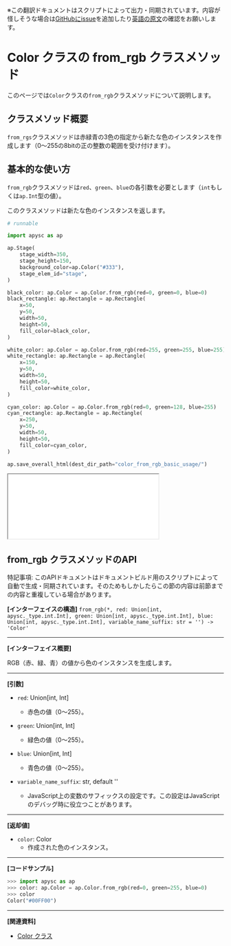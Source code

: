 <span class="inconspicuous-txt">※この翻訳ドキュメントはスクリプトによって出力・同期されています。内容が怪しそうな場合は<a href="https://github.com/simon-ritchie/apysc/issues" target="_blank">GitHubにissue</a>を追加したり[英語の原文](https://simon-ritchie.github.io/apysc/en/color_from_rgb.html)の確認をお願いします。</span>

# Color クラスの from_rgb クラスメソッド

このページでは`Color`クラスの`from_rgb`クラスメソッドについて説明します。

## クラスメソッド概要

`from_rgs`クラスメソッドは赤緑青の3色の指定から新たな色のインスタンスを作成します（0～255の8bitの正の整数の範囲を受け付けます）。

## 基本的な使い方

`from_rgb`クラスメソッドは`red`、`green`、`blue`の各引数を必要とします（`int`もしくは`ap.Int`型の値）。

このクラスメソッドは新たな色のインスタンスを返します。

```py
# runnable

import apysc as ap

ap.Stage(
    stage_width=350,
    stage_height=150,
    background_color=ap.Color("#333"),
    stage_elem_id="stage",
)

black_color: ap.Color = ap.Color.from_rgb(red=0, green=0, blue=0)
black_rectangle: ap.Rectangle = ap.Rectangle(
    x=50,
    y=50,
    width=50,
    height=50,
    fill_color=black_color,
)

white_color: ap.Color = ap.Color.from_rgb(red=255, green=255, blue=255)
white_rectangle: ap.Rectangle = ap.Rectangle(
    x=150,
    y=50,
    width=50,
    height=50,
    fill_color=white_color,
)

cyan_color: ap.Color = ap.Color.from_rgb(red=0, green=128, blue=255)
cyan_rectangle: ap.Rectangle = ap.Rectangle(
    x=250,
    y=50,
    width=50,
    height=50,
    fill_color=cyan_color,
)

ap.save_overall_html(dest_dir_path="color_from_rgb_basic_usage/")
```

<iframe src="static/color_from_rgb_basic_usage/index.html" width="350" height="150"></iframe>

## from_rgb クラスメソッドのAPI

<span class="inconspicuous-txt">特記事項: このAPIドキュメントはドキュメントビルド用のスクリプトによって自動で生成・同期されています。そのためもしかしたらこの節の内容は前節までの内容と重複している場合があります。</span>

**[インターフェイスの構造]** `from_rgb(*, red: Union[int, apysc._type.int.Int], green: Union[int, apysc._type.int.Int], blue: Union[int, apysc._type.int.Int], variable_name_suffix: str = '') -> 'Color'`<hr>

**[インターフェイス概要]**

RGB（赤、緑、青）の値から色のインスタンスを生成します。<hr>

**[引数]**

- `red`: Union[int, Int]
  - 赤色の値（0～255）。

- `green`: Union[int, Int]
  - 緑色の値（0～255）。

- `blue`: Union[int, Int]
  - 青色の値（0～255）。

- `variable_name_suffix`: str, default ''
  - JavaScript上の変数のサフィックスの設定です。この設定はJavaScriptのデバッグ時に役立つことがあります。

<hr>

**[返却値]**

- `color`: Color
  - 作成された色のインスタンス。

<hr>

**[コードサンプル]**

```py
>>> import apysc as ap
>>> color: ap.Color = ap.Color.from_rgb(red=0, green=255, blue=0)
>>> color
Color("#00FF00")
```

<hr>

**[関連資料]**

- [Color クラス](https://simon-ritchie.github.io/apysc/jp/jp_color.html)